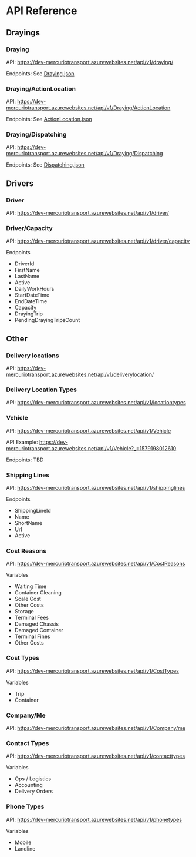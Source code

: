 # API Reference

## Drayings

### Draying

API: https://dev-mercuriotransport.azurewebsites.net/api/v1/draying/

Endpoints: See [Draying.json](./JSON/Draying.json)

### Draying/ActionLocation

API: https://dev-mercuriotransport.azurewebsites.net/api/v1/Draying/ActionLocation

Endpoints: See [ActionLocation.json](./JSON/ActionLocation.json)

### Draying/Dispatching

API: https://dev-mercuriotransport.azurewebsites.net/api/v1/Draying/Dispatching

Endpoints: See [Dispatching.json](./JSON/Dispatching.json)

## Drivers

### Driver

API: https://dev-mercuriotransport.azurewebsites.net/api/v1/driver/

### Driver/Capacity

API: https://dev-mercuriotransport.azurewebsites.net/api/v1/driver/capacity

Endpoints

- DriverId
- FirstName
- LastName
- Active
- DailyWorkHours
- StartDateTime
- EndDateTime
- Capacity
- DrayingTrip
- PendingDrayingTripsCount

## Other

### Delivery locations

API: https://dev-mercuriotransport.azurewebsites.net/api/v1/deliverylocation/

### Delivery Location Types

API: https://dev-mercuriotransport.azurewebsites.net/api/v1/locationtypes 

### Vehicle

API: https://dev-mercuriotransport.azurewebsites.net/api/v1/Vehicle

API Example: https://dev-mercuriotransport.azurewebsites.net/api/v1/Vehicle?_=1579198012610

Endpoints: TBD

### Shipping Lines

API: https://dev-mercuriotransport.azurewebsites.net/api/v1/shippinglines

Endpoints

- ShippingLineId
- Name
- ShortName
- Url
- Active

### Cost Reasons

API: https://dev-mercuriotransport.azurewebsites.net/api/v1/CostReasons

Variables

- Waiting Time
- Container Cleaning
- Scale Cost
- Other Costs
- Storage
- Terminal Fees
- Damaged Chassis
- Damaged Container
- Terminal Fines
- Other Costs

### Cost Types

API: https://dev-mercuriotransport.azurewebsites.net/api/v1/CostTypes

Variables

- Trip
- Container

### Company/Me

API: https://dev-mercuriotransport.azurewebsites.net/api/v1/Company/me

### Contact Types

API: https://dev-mercuriotransport.azurewebsites.net/api/v1/contacttypes

Variables

- Ops / Logistics
- Accounting
- Delivery Orders

### Phone Types

API: https://dev-mercuriotransport.azurewebsites.net/api/v1/phonetypes

Variables

- Mobile
- Landline
